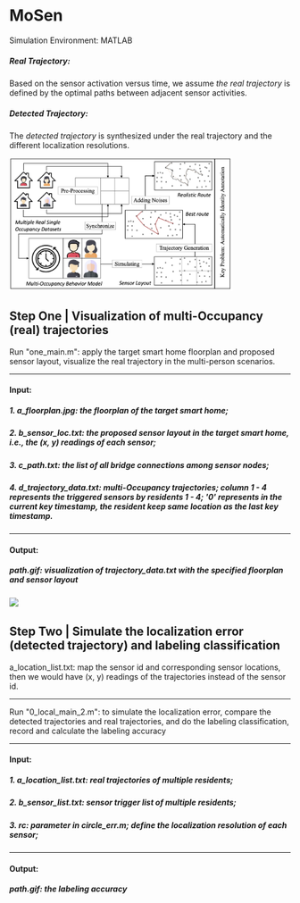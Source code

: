 # MoSen

Simulation Environment: MATLAB

##### Real Trajectory: 

Based on the sensor activation versus time, we assume *the real trajectory* is defined by the optimal paths between adjacent sensor activities. 

##### Detected Trajectory:

The *detected trajectory* is synthesized under the real trajectory and the different localization resolutions. 

<img src="architecture2.jpg" width="400"/>

## Step One | Visualization of multi-Occupancy (real) trajectories

Run "one_main.m": apply the target smart home floorplan and proposed sensor layout, visualize the real trajectory in the multi-person scenarios.

---

#### Input:
##### 1. a_floorplan.jpg: the floorplan of the target smart home;
##### 2. b_sensor_loc.txt: the proposed sensor layout in the target smart home, i.e., the (x, y) readings of each sensor;
##### 3. c_path.txt: the list of all bridge connections among sensor nodes;
##### 4. d_trajectory_data.txt: multi-Occupancy trajectories; column 1 - 4 represents the triggered sensors by residents 1 - 4; '0' represents in the current key timestamp, the resident keep same location as the last key timestamp.

-------

#### Output:
##### path.gif: visualization of trajectory_data.txt with the specified floorplan and sensor layout

<img src="path.gif" width="400"/>

## Step Two | Simulate the localization error (detected trajectory) and labeling classification

a_location_list.txt: map the sensor id and corresponding sensor locations, then we would have (x, y) readings of the trajectories instead of the sensor id. 

---
Run "0_local_main_2.m": to simulate the localization error, compare the detected trajectories and real trajectories, and do the labeling classification, record and calculate the labeling accuracy

---

#### Input:
##### 1. a_location_list.txt: real trajectories of multiple residents;
##### 2. b_sensor_list.txt: sensor trigger list of multiple residents;
##### 3. rc: parameter in circle_err.m; define the localization resolution of each sensor;

-------

#### Output:
##### path.gif: the labeling accuracy
